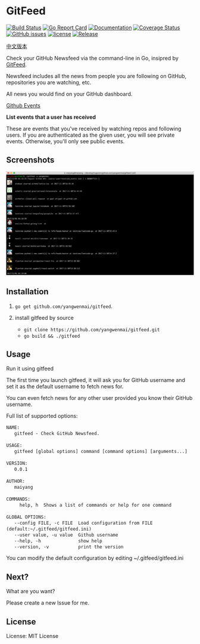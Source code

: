 # GitFeed #
[![Build Status](https://travis-ci.org/yangwenmai/gitfeed.svg?branch=master)](https://travis-ci.org/yangwenmai/gitfeed) [![Go Report Card](https://goreportcard.com/badge/github.com/yangwenmai/gitfeed)](https://goreportcard.com/report/github.com/yangwenmai/gitfeed)  [![Documentation](https://godoc.org/github.com/yangwenmai/gitfeed?status.svg)](http://godoc.org/github.com/yangwenmai/gitfeed) [![Coverage Status](https://coveralls.io/repos/github/yangwenmai/gitfeed/badge.svg?branch=master)](https://coveralls.io/github/yangwenmai/gitfeed?branch=master) [![GitHub issues](https://img.shields.io/github/issues/yangwenmai/gitfeed.svg)](https://github.com/yangwenmai/gitfeed/issues) [![license](https://img.shields.io/github/license/yangwenmai/gitfeed.svg?maxAge=2592000)](https://github.com/yangwenmai/gitfeed/LICENSE) [![Release](https://img.shields.io/github/release/yangwenmai/gitfeed.svg?label=Release)](https://github.com/yangwenmai/gitfeed/releases)

[中文版本](README_ZH.md)

Check your GitHub Newsfeed via the command-line in Go, insipred by [GitFeed](https://github.com/ritiek/GitFeed).

Newsfeed includes all the news from people you are following on GitHub, repositories you are watching, etc.

All news you would find on your GitHub dashboard.

[Github Events](https://developer.github.com/v3/activity/events/#list-public-events-that-a-user-has-received)

**List events that a user has received**

These are events that you've received by watching repos and following users. If you are authenticated as the given user, you will see private events. Otherwise, you'll only see public events.

## Screenshots ##

![gitfeed screenshots](docs/gitfeed.png)

## Installation ##

1. `go get github.com/yangwenmai/gitfeed`.

2. install gitfeed by source

    - `git clone https://github.com/yangwenmai/gitfeed.git`
    - `go build && ./gitfeed`

## Usage ##

Run it using gitfeed

The first time you launch gitfeed, it will ask you for GitHub username and set it as the default username to fetch news for.

You can even fetch news for any other user provided you know their GitHub username.

Full list of supported options:

```shell
NAME:
   gitfeed - Check GitHub Newsfeed.

USAGE:
   gitfeed [global options] command [command options] [arguments...]

VERSION:
   0.0.1

AUTHOR:
   maiyang

COMMANDS:
     help, h  Shows a list of commands or help for one command

GLOBAL OPTIONS:
   --config FILE, -c FILE  Load configuration from FILE (default:~/.gitfeed/gitfeed.ini)
   --user value, -u value  Github username
   --help, -h              show help
   --version, -v           print the version
```

You can modify the default configuration by editing ~/.gitfeed/gitfeed.ini

## Next? ##

What are you want?

Please create a new Issue for me.

## License ##

License: MIT License